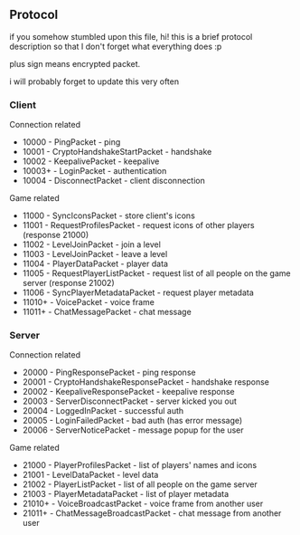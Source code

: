 ## Protocol

if you somehow stumbled upon this file, hi! this is a brief protocol description so that I don't forget what everything does :p

plus sign means encrypted packet.

i will probably forget to update this very often

### Client

Connection related

* 10000 - PingPacket - ping
* 10001 - CryptoHandshakeStartPacket - handshake
* 10002 - KeepalivePacket - keepalive
* 10003+ - LoginPacket - authentication
* 10004 - DisconnectPacket - client disconnection

Game related

* 11000 - SyncIconsPacket - store client's icons
* 11001 - RequestProfilesPacket - request icons of other players (response 21000)
* 11002 - LevelJoinPacket - join a level
* 11003 - LevelJoinPacket - leave a level
* 11004 - PlayerDataPacket - player data
* 11005 - RequestPlayerListPacket - request list of all people on the game server (response 21002)
* 11006 - SyncPlayerMetadataPacket - request player metadata
* 11010+ - VoicePacket - voice frame
* 11011+ - ChatMessagePacket - chat message


### Server

Connection related

* 20000 - PingResponsePacket - ping response
* 20001 - CryptoHandshakeResponsePacket - handshake response
* 20002 - KeepaliveResponsePacket - keepalive response
* 20003 - ServerDisconnectPacket - server kicked you out
* 20004 - LoggedInPacket - successful auth
* 20005 - LoginFailedPacket - bad auth (has error message)
* 20006 - ServerNoticePacket - message popup for the user

Game related

* 21000 - PlayerProfilesPacket - list of players' names and icons
* 21001 - LevelDataPacket - level data
* 21002 - PlayerListPacket - list of all people on the game server
* 21003 - PlayerMetadataPacket - list of player metadata
* 21010+ - VoiceBroadcastPacket - voice frame from another user
* 21011+ - ChatMessageBroadcastPacket - chat message from another user